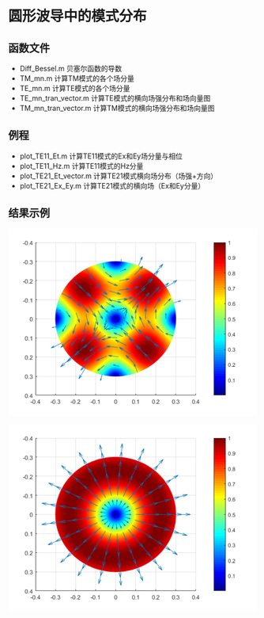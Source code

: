 # 圆形波导中的模式分布

## 函数文件
* Diff_Bessel.m  贝塞尔函数的导数
* TM_mn.m  计算TM模式的各个场分量
* TE_mn.m  计算TE模式的各个场分量
* TE_mn_tran_vector.m 计算TE模式的横向场强分布和场向量图
* TM_mn_tran_vector.m 计算TM模式的横向场强分布和场向量图

## 例程
* plot_TE11_Et.m 计算TE11模式的Ex和Ey场分量与相位
* plot_TE11_Hz.m 计算TE11模式的Hz分量
* plot_TE21_Et_vector.m 计算TE21模式横向场分布（场强+方向）
* plot_TE21_Ex_Ey.m 计算TE21模式的横向场（Ex和Ey分量）

## 结果示例

 ![TE21模式横向场分布](https://raw.githubusercontent.com/FraserStephen/Mode_in_circular_waveguide/master/Pic/TE21_Et_vector.png)

 ![TM01模式的横向场分布](https://raw.githubusercontent.com/FraserStephen/Mode_in_circular_waveguide/master/Pic/TM01_Et_vector.png)
